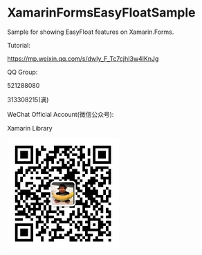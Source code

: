 # XamarinFormsEasyFloatSample
Sample for showing EasyFloat features on Xamarin.Forms.

Tutorial:

https://mp.weixin.qq.com/s/dwIy_F_Tc7cjhI3w4lKnJg

QQ Group:

521288080

313308215(满)

WeChat Official Account(微信公众号):

Xamarin Library

<img src="https://github.com/jingliancui/XamarinFormsEasyFloatSample/blob/main/Images/wechatqrcode.jpg?raw=true"/>
